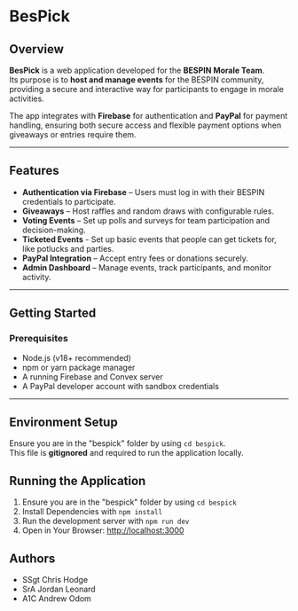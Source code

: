 # BesPick

## Overview

**BesPick** is a web application developed for the **BESPIN Morale Team**.  
Its purpose is to **host and manage events** for the BESPIN community, providing a secure and interactive way for participants to engage in morale activities.  

The app integrates with **Firebase** for authentication and **PayPal** for payment handling, ensuring both secure access and flexible payment options when giveaways or entries require them.

---

## Features

- **Authentication via Firebase** – Users must log in with their BESPIN credentials to participate.  
- **Giveaways** – Host raffles and random draws with configurable rules.  
- **Voting Events** – Set up polls and surveys for team participation and decision-making.
- **Ticketed Events** - Set up basic events that people can get tickets for, like potlucks and parties.  
- **PayPal Integration** – Accept entry fees or donations securely.  
- **Admin Dashboard** – Manage events, track participants, and monitor activity.  

---

## Getting Started

### Prerequisites

- Node.js (v18+ recommended)  
- npm or yarn package manager  
- A running Firebase and Convex server  
- A PayPal developer account with sandbox credentials  

---

## Environment Setup

Ensure you are in the "bespick" folder by using `cd bespick`.  
This file is **gitignored** and required to run the application locally.  

## Running the Application

1. Ensure you are in the "bespick" folder by using `cd bespick`
2. Install Dependencies with `npm install`
3. Run the development server with `npm run dev`
4. Open in Your Browser: <http://localhost:3000>

## Authors

- SSgt Chris Hodge
- SrA Jordan Leonard
- A1C Andrew Odom
